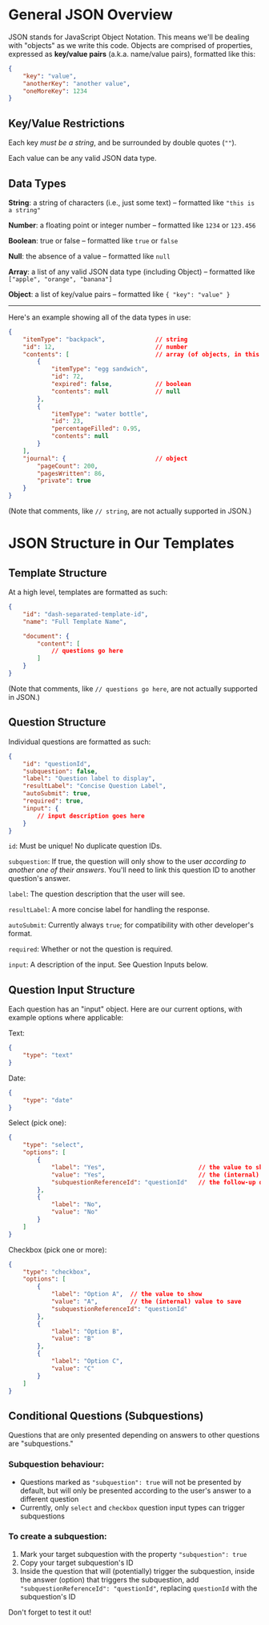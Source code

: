 # General JSON Overview

JSON stands for JavaScript Object Notation. This means we'll be dealing with "objects" as we write this code. Objects are comprised of properties, expressed as **key/value pairs** (a.k.a. name/value pairs), formatted like this:

```json
{
    "key": "value",
    "anotherKey": "another value",
    "oneMoreKey": 1234
}
```

## Key/Value Restrictions

Each key *must be a string*, and be surrounded by double quotes (`""`).

Each value can be any valid JSON data type.

## Data Types

**String**: a string of characters (i.e., just some text) – formatted like `"this is a string"`

**Number**: a floating point or integer number – formatted like `1234` or `123.456`

**Boolean**: true or false – formatted like `true` or `false`

**Null**: the absence of a value – formatted like `null`

**Array**: a list of any valid JSON data type (including Object) – formatted like `["apple", "orange", "banana"]`

**Object**: a list of key/value pairs – formatted like `{ "key": "value" }`

---

Here's an example showing all of the data types in use:
```json
{
    "itemType": "backpack",              // string
    "id": 12,                            // number
    "contents": [                        // array (of objects, in this case)
        {
            "itemType": "egg sandwich",
            "id": 72,
            "expired": false,            // boolean
            "contents": null             // null
        },
        {
            "itemType": "water bottle",
            "id": 23,
            "percentageFilled": 0.95,
            "contents": null
        }
    ],
    "journal": {                         // object
        "pageCount": 200,
        "pagesWritten": 86,
        "private": true
    }
}
```
(Note that comments, like `// string`, are not actually supported in JSON.)

# JSON Structure in Our Templates

## Template Structure

At a high level, templates are formatted as such:

```json
{
    "id": "dash-separated-template-id",
    "name": "Full Template Name",

    "document": {
        "content": [
            // questions go here
        ]
    }
}
```
(Note that comments, like `// questions go here`, are not actually supported in JSON.)

## Question Structure

Individual questions are formatted as such:

```json
{
    "id": "questionId",
    "subquestion": false,
    "label": "Question label to display",
    "resultLabel": "Concise Question Label",
    "autoSubmit": true,
    "required": true,
    "input": {
        // input description goes here
    }
}
```

`id`: Must be unique! No duplicate question IDs.

`subquestion`: If true, the question will only show to the user *according to another one of their answers*. You'll need to link this question ID to another question's answer.

`label`: The question description that the user will see.

`resultLabel`: A more concise label for handling the response.

`autoSubmit`: Currently always `true`; for compatibility with other developer's format.

`required`: Whether or not the question is required.

`input`: A description of the input. See Question Inputs below.

## Question Input Structure

Each question has an "input" object. Here are our current options, with example options where applicable:

Text:
```json
{
    "type": "text"
}
```
Date:
```json
{
    "type": "date"
}
```
Select (pick one):
```json
{
    "type": "select",
    "options": [
        {
            "label": "Yes",                          // the value to show
            "value": "Yes",                          // the (internal) value to save
            "subquestionReferenceId": "questionId"   // the follow-up question to show, if they choose this option
        },
        {
            "label": "No",
            "value": "No"
        }
    ]
}
```
Checkbox (pick one or more):
```json
{
    "type": "checkbox",
    "options": [
        {
            "label": "Option A",  // the value to show
            "value": "A",         // the (internal) value to save
            "subquestionReferenceId": "questionId"
        },
        {
            "label": "Option B",
            "value": "B"
        },
        {
            "label": "Option C",
            "value": "C"
        }
    ]
}
```

## Conditional Questions (Subquestions)

Questions that are only presented depending on answers to other questions are "subquestions."

### Subquestion behaviour:
- Questions marked as `"subquestion": true` will not be presented by default, but will only be presented according to the user's answer to a different question
- Currently, only `select` and `checkbox` question input types can trigger subquestions 

### To create a subquestion:
1. Mark your target subquestion with the property `"subquestion": true`
2. Copy your target subquestion's ID
3. Inside the question that will (potentially) trigger the subquestion, inside the answer (option) that triggers the subquestion, add `"subquestionReferenceId": "questionId"`, replacing `questionId` with the subquestion's ID

Don't forget to test it out!
